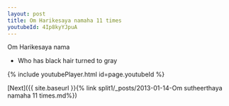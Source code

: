 ```yaml
---
layout: post
title: Om Harikesaya namaha 11 times
youtubeId: 4Ip8kyYJpuA
---
```

 
 
Om Harikesaya nama 
 
 -  Who has black hair turned to gray 
 
  
 
  
 
 
 
 
 
 


{% include youtubePlayer.html id=page.youtubeId %}
 
[Next]({{ site.baseurl }}{% link  split1/_posts/2013-01-14-Om sutheerthaya namaha 11 times.md%})
 
